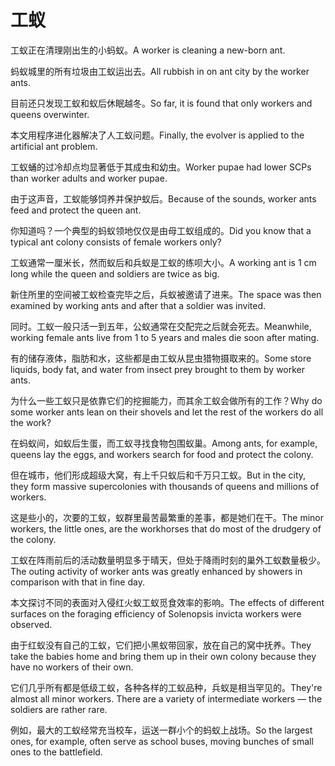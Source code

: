 # 工蚁

<p><span class="chinese">工蚁正在清理刚出生的小蚂蚁。</span><span class="english">A worker is cleaning a new-born ant.</span></p>

<p><span class="chinese">蚂蚁城里的所有垃圾由工蚁运出去。</span><span class="english">All rubbish in on ant city by the worker ants.</span></p>

<p><span class="chinese">目前还只发现工蚁和蚁后休眠越冬。</span><span class="english">So far, it is found that only workers and queens overwinter.</span></p>

<p><span class="chinese">本文用程序进化器解决了人工蚁问题。</span><span class="english">Finally, the evolver is applied to the artificial ant problem.</span></p>

<p><span class="chinese">工蚁蛹的过冷却点均显著低于其成虫和幼虫。</span><span class="english">Worker pupae had lower SCPs than worker adults and worker pupae.</span></p>

<p><span class="chinese">由于这声音，工蚁能够饲养并保护蚁后。</span><span class="english">Because of the sounds, worker ants feed and protect the queen ant.</span></p>

<p><span class="chinese">你知道吗？一个典型的蚂蚁领地仅仅是由母工蚁组成的。</span><span class="english">Did you know that a typical ant colony consists of female workers only?</span></p>

<p><span class="chinese">工蚁通常一厘米长，然而蚁后和兵蚁是工蚁的练呗大小。</span><span class="english">A working ant is 1 cm long while the queen and soldiers are twice as big.</span></p>

<p><span class="chinese">新住所里的空间被工蚁检查完毕之后，兵蚁被邀请了进来。</span><span class="english">The space was then examined by working ants and after that a soldier was invited.</span></p>

<p><span class="chinese">同时。工蚁一般只活一到五年，公蚁通常在交配完之后就会死去。</span><span class="english">Meanwhile, working female ants live from 1 to 5 years and males die soon after mating.</span></p>

<p><span class="chinese">有的储存液体，脂肪和水，这些都是由工蚁从昆虫猎物摄取来的。</span><span class="english">Some store liquids, body fat, and water from insect prey brought to them by worker ants.</span></p>

<p><span class="chinese">为什么一些工蚁只是依靠它们的挖掘能力，而其余工蚁会做所有的工作？</span><span class="english">Why do some worker ants lean on their shovels and let the rest of the workers do all the work?</span></p>

<p><span class="chinese">在蚂蚁间，如蚁后生蛋，而工蚁寻找食物包围蚁巢。</span><span class="english">Among ants, for example, queens lay the eggs, and workers search for food and protect the colony.</span></p>

<p><span class="chinese">但在城市，他们形成超级大窝，有上千只蚁后和千万只工蚁。</span><span class="english">But in the city, they form massive supercolonies with thousands of queens and millions of workers.</span></p>

<p><span class="chinese">这是些小的，次要的工蚁，蚁群里最苦最繁重的差事，都是她们在干。</span><span class="english">The minor workers, the little ones, are the workhorses that do most of the drudgery of the colony.</span></p>

<p><span class="chinese">工蚁在阵雨前后的活动数量明显多于晴天，但处于降雨时刻的巢外工蚁数量极少。</span><span class="english">The outing activity of worker ants was greatly enhanced by showers in comparison with that in fine day.</span></p>

<p><span class="chinese">本文探讨不同的表面对入侵红火蚁工蚁觅食效率的影响。</span><span class="english">The effects of different surfaces on the foraging efficiency of Solenopsis invicta workers were observed.</span></p>

<p><span class="chinese">由于红蚁没有自己的工蚁，它们把小黑蚁带回家，放在自己的窝中抚养。</span><span class="english">They take the babies home and bring them up in their own colony because they have no workers of their own.</span></p>

<p><span class="chinese">它们几乎所有都是低级工蚁，各种各样的工蚁品种，兵蚁是相当罕见的。</span><span class="english">They're almost all minor workers. There are a variety of intermediate workers — the soldiers are rather rare.</span></p>

<p><span class="chinese">例如，最大的工蚁经常充当校车，运送一群小个的蚂蚁上战场。</span><span class="english">So the largest ones, for example, often serve as school buses, moving bunches of small ones to the battlefield.</span></p>

